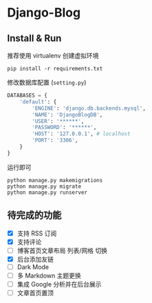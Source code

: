 # Django-Blog

## Install & Run

推荐使用 virtualenv 创建虚拟环境

```
pip install -r requirements.txt
```

修改数据库配置 (`setting.py`)

```python
DATABASES = {
    'default': {
        'ENGINE': 'django.db.backends.mysql',
        'NAME': 'DjangoBlogDB',
        'USER': '******',
        'PASSWORD': '******',
        'HOST': '127.0.0.1', # localhost
        'PORT': '3306',
    }
}
```

运行即可

```
python manage.py makemigrations
python manage.py migrate
python manage.py runserver
```

## 待完成的功能

- [x] 支持 RSS 订阅
- [x] 支持评论
- [ ] 博客首页文章布局 列表/网格 切换
- [x] 后台添加友链
- [ ] Dark Mode
- [ ] 多 Markdown 主题更换
- [ ] 集成 Google 分析并在后台展示
- [ ] 文章首页置顶